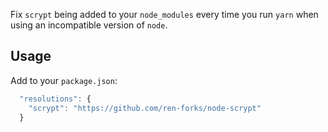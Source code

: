 Fix `scrypt` being added to your `node_modules` every time you run `yarn` when using an incompatible version of `node`.

## Usage

Add to your `package.json`:

```js
  "resolutions": {
    "scrypt": "https://github.com/ren-forks/node-scrypt"
  }
```
